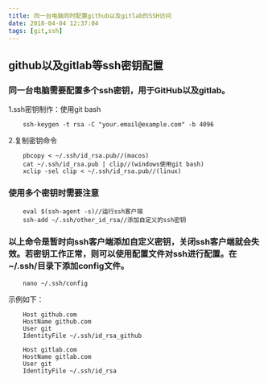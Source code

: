 ```yaml
---
title: 同一台电脑同时配置github以及gitlab的SSH访问
date: 2018-04-04 12:37:04
tags: [git,ssh]
---
```

## github以及gitlab等ssh密钥配置
### 同一台电脑需要配置多个ssh密钥，用于GitHub以及gitlab。
1.ssh密钥制作：使用git bash 
```
    ssh-keygen -t rsa -C "your.email@example.com" -b 4096
```
<!--more-->
2.复制密钥命令
```
    pbcopy < ~/.ssh/id_rsa.pub//(macos)
    cat ~/.ssh/id_rsa.pub | clip//(windows使用git bash)
    xclip -sel clip < ~/.ssh/id_rsa.pub//(linux)
```
### 使用多个密钥时需要注意
```
    eval $(ssh-agent -s)//运行ssh客户端
    ssh-add ~/.ssh/other_id_rsa//添加自定义的ssh密钥
```
### 以上命令是暂时向ssh客户端添加自定义密钥，关闭ssh客户端就会失效。若密钥工作正常，则可以使用配置文件对ssh进行配置。在~/.ssh/目录下添加config文件。
```
    nano ~/.ssh/config
```
示例如下：
```
    Host github.com
    HostName github.com
    User git
    IdentityFile ~/.ssh/id_rsa_github

    Host gitlab.com
    HostName gitlab.com
    User git
    IdentityFile ~/.ssh/id_rsa
```


